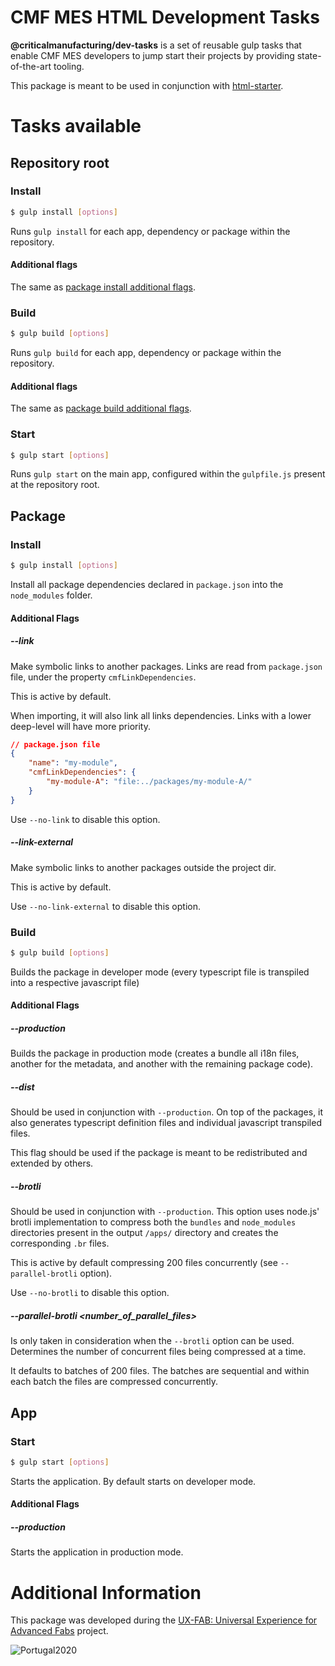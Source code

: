 CMF MES HTML Development Tasks
========= 

**@criticalmanufacturing/dev-tasks** is a set of reusable gulp tasks that enable CMF MES developers to jump start their projects by providing state-of-the-art tooling.

This package is meant to be used in conjunction with [html-starter](https://github.com/criticalmanufacturing/html-starter).

# Tasks available

## Repository root

### Install

```sh
$ gulp install [options]
```

Runs ```gulp install``` for each app, dependency or package within the repository.

#### Additional flags
The same as [package install additional flags](#additional-flags).

### Build

```sh
$ gulp build [options]
```

Runs ```gulp build``` for each app, dependency or package within the repository.

#### Additional flags
The same as [package build additional flags](#additional-flags).

### Start

```sh
$ gulp start [options]
```

Runs ```gulp start``` on the main app, configured within the ```gulpfile.js``` present at the repository root.

## Package

### Install

```sh
$ gulp install [options]
```

Install all package dependencies declared in ```package.json``` into the ```node_modules``` folder. 

#### Additional Flags

##### --link

Make symbolic links to another packages. Links are read from ```package.json``` file, under the property ```cmfLinkDependencies```.

This is active by default.

When importing, it will also link all links dependencies. Links with a lower deep-level will have more priority.

```json
// package.json file
{
    "name": "my-module",
    "cmfLinkDependencies": {
        "my-module-A": "file:../packages/my-module-A/"
    }
}
```

Use ```--no-link``` to disable this option.

##### --link-external
Make symbolic links to another packages outside the project dir.

This is active by default.

Use ```--no-link-external``` to disable this option.

### Build

```sh
$ gulp build [options]
```

Builds the package in developer mode (every typescript file is transpiled into a respective javascript file)

#### Additional Flags

##### --production
Builds the package in production mode (creates a bundle all i18n files, another for the metadata, and another with the remaining package code).

##### --dist
Should be used in conjunction with ```--production```. On top of the packages, it also generates typescript definition files and individual javascript transpiled files.

This flag should be used if the package is meant to be redistributed and extended by others.

##### --brotli
Should be used in conjunction with ```--production```. This option uses node.js' brotli implementation to compress both the `bundles` and `node_modules` directories present in the output ```/apps/``` directory and creates the corresponding `.br` files.

This is active by default compressing 200 files concurrently (see ```--parallel-brotli``` option).

Use ```--no-brotli``` to disable this option.

##### --parallel-brotli <number_of_parallel_files>
Is only taken in consideration when the ```--brotli``` option can be used. Determines the number of concurrent files being compressed at a time. 

It defaults to batches of 200 files. The batches are sequential and within each batch the files are compressed concurrently.

## App

### Start

```sh
$ gulp start [options]
```

Starts the application. By default starts on developer mode.

#### Additional Flags

##### --production
Starts the application in production mode.

# Additional Information

This package was developed during the [UX-FAB: Universal Experience for Advanced Fabs](http://www.criticalmanufacturing.com/en/r-d/ux-fab) project.

![Portugal2020](http://www.criticalmanufacturing.com/uploads/richtext/images/2017030610420258bd3cfa033c0.png)
